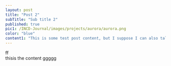 ```yaml
---
layout: post
title: "Post 2"
subTitle: "Sub title 2"
published: true
pic1: /INCD-Journal/images/projects/aurora/aurora.png
color: "blue"
content1: "This is some test post content, but I suppose I can also talk about this workflow I'm trying to make easy for students in my cohort."
---
```

ff<Br>
thisis
the content
ggggg
